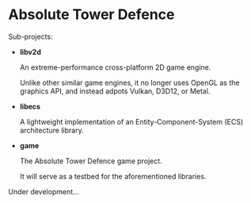 # Absolute Tower Defence

Sub-projects:

- **libv2d**

  An extreme-performance cross-platform 2D game engine.

  Unlike other similar game engines, it no longer uses OpenGL as the graphics API, and instead adpots Vulkan, D3D12, or Metal.

- **libecs**

  A lightweight implementation of an Entity-Component-System (ECS) architecture library.

- **game**

  The Absolute Tower Defence game project.

  It will serve as a testbed for the aforementioned libraries.

Under development...
